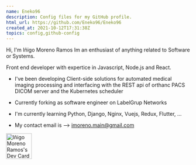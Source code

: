 ```yaml
---
name: Eneko96
description: Config files for my GitHub profile.
html_url: https://github.com/Eneko96/Eneko96
created_at: 2021-10-12T17:31:38Z
topics: config,github-config
---
```

Hi, I'm Iñigo Moreno Ramos
Im an enthusiast of anything related to Software or Systems.

Front end developer with expertice in Javascript, Node.js and React.

- I've been developing Client-side solutions for automated medical imaging processing and interfacing with the REST api of orthanc PACS DICOM server and the Kubernetes scheduler

- Currently forking as software engineer on LabelGrup Networks

- I'm currently learning Python, Django, Nginx, Vuejs, Redux, Flutter, ...

- My contact email is --> imoreno.main@gmail.com

<!---
Eneko96/Eneko96 is a ✨ special ✨ repository because its `README.md` (this file) appears on your GitHub profile.
You can click the Preview link to take a look at your changes.
--->

<a href="https://app.daily.dev/Eneko"><img src="https://api.daily.dev/devcards/635f8c5dd22c4553b2f89e341d3a917c.png?r=6vd" width="70" alt="Iñigo Moreno Ramos's Dev Card"/></a>

